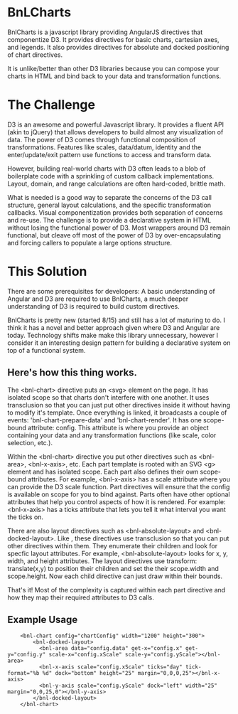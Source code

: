 # BnLCharts

BnlCharts is a javascript library providing AngularJS directives that componentize D3.  It provides directives for basic charts, cartesian axes, and legends.  It also provides directives for absolute and docked positioning of chart directives.

It is unlike/better than other D3 libraries because you can compose your charts in HTML and bind back to your data and transformation functions.

The Challenge
===
D3 is an awesome and powerful Javascript library.  It provides a fluent API (akin to jQuery) that allows developers to build almost any visualization of data.  The power of D3 comes through functional composition of transformations.  Features like scales, data/datum, identity and the enter/update/exit pattern use functions to access and transform data.

However, building real-world charts with D3 often leads to a blob of boilerplate code with a sprinkling of custom callback implementations.  Layout, domain, and range calculations are often hard-coded, brittle math.

What is needed is a good way to separate the concerns of the D3 call structure, general layout calculations, and the specific transformation callbacks.  Visual componentization provides both separation of concerns and re-use.  The challenge is to provide a declarative system in HTML without losing the functional power of D3.  Most wrappers around D3 remain functional, but cleave off most of the power of D3 by over-encapsulating and forcing callers to populate a large options structure.

This Solution
===
There are some prerequisites for developers: A basic understanding of Angular and D3 are required to use BnlCharts, a much deeper understanding of D3 is required to build custom directives.

BnlCharts is pretty new (started 8/15) and still has a lot of maturing to do.  I think it has a novel and better approach given where D3 and Angular are today.  Technology shifts make make this library unnecessary, however I consider it an interesting design pattern for building a declarative system on top of a functional system.

Here's how this thing works.  
---
The \<bnl-chart\> directive puts an \<svg\> element on the page.  It has isolated scope so that charts don't interfere with one another.  It uses transclusion so that you can just put other directives inside it without having to modify it's template.  Once everything is linked, it broadcasts a couple of events: 'bnl-chart-prepare-data' and 'bnl-chart-render'.  It has one scope-bound attribute: config.  This attribute is where you provide an object containing your data and any transformation functions (like scale, color selection, etc.).

Within the \<bnl-chart\> directive you put other directives such as \<bnl-area\>, \<bnl-x-axis\>, etc.  Each part template is rooted with an SVG \<g\> element and has isolated scope.  Each part also defines their own scope-bound attributes.  For example, \<bnl-x-axis\> has a scale attribute where you can provide the D3 scale function.  Part directives will ensure that the config is available on scope for you to bind against. Parts often have other optional attributes that help you control aspects of how it is rendered.  For example: \<bnl-x-axis\> has a ticks attribute that lets you tell it what interval you want the ticks on.  

There are also layout directives such as \<bnl-absolute-layout\> and \<bnl-docked-layout\>.  Like <bnl-chart>, these directives use transclusion so that you can put other directives within them.  They enumerate their children and look for specfic layout attributes.  For example, \<bnl-absolute-layout\> looks for x, y, width, and height attributes. The layout directives use transform: translate(x,y) to position their children and set the their scope.width and scope.height.  Now each child directive can just draw within their bounds.

That's it!  Most of the complexity is captured within each part directive and how they map their required attributes to D3 calls.

Example Usage
---

        <bnl-chart config="chartConfig" width="1200" height="300">
            <bnl-docked-layout>
              <bnl-area data="config.data" get-x="config.x" get-y="config.y" scale-x="config.xScale" scale-y="config.yScale"></bnl-area>
              <bnl-x-axis scale="config.xScale" ticks="day" tick-format="%b %d" dock="bottom" height="25" margin="0,0,0,25"></bnl-x-axis>
              <bnl-y-axis scale="config.yScale" dock="left" width="25" margin="0,0,25,0"></bnl-y-axis>
            </bnl-docked-layout>
        </bnl-chart>




